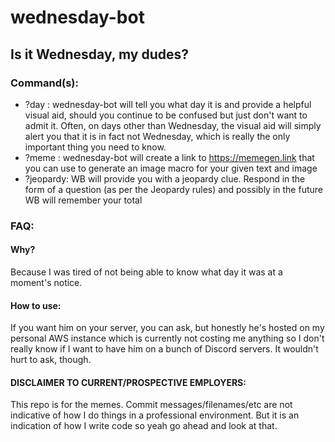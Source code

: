 # wednesday-bot
## Is it Wednesday, my dudes?

### Command(s):

- ?day : wednesday-bot will tell you what day it is and provide a helpful visual aid, should you continue to be confused but just don't want to admit it. Often, on days other than Wednesday, the visual aid will simply alert you that it is in fact not Wednesday, which is really the only important thing you need to know.
- ?meme : wednesday-bot will create a link to https://memegen.link that you can use to generate an image macro for your given text and image
- ?jeopardy: WB will provide you with a jeopardy clue. Respond in the form of a question (as per the Jeopardy rules) and possibly in the future WB will remember your total

### FAQ: 

#### Why?
Because I was tired of not being able to know what day it was at a moment's notice.

#### How to use:
If you want him on your server, you can ask, but honestly he's hosted on my personal AWS instance which is currently not costing me anything so I don't really know if I want to have him on a bunch of Discord servers.
It wouldn't hurt to ask, though.

#### DISCLAIMER TO CURRENT/PROSPECTIVE EMPLOYERS:
This repo is for the memes. Commit messages/filenames/etc are not indicative of how I do things in a professional environment.
But it is an indication of how I write code so yeah go ahead and look at that.
